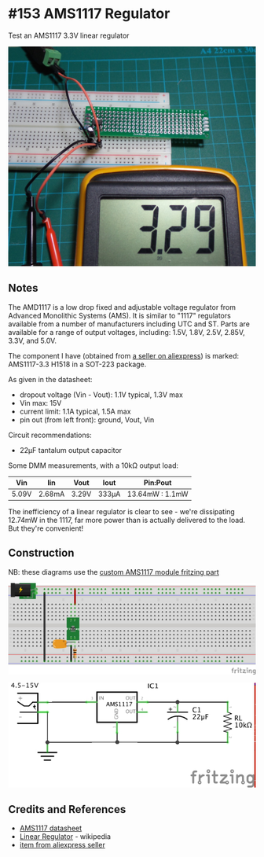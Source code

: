 # #153 AMS1117 Regulator

Test an AMS1117 3.3V linear regulator

![The Build](./assets/AMS1117_build.jpg?raw=true)

## Notes

The AMD1117 is a low drop fixed and adjustable voltage regulator from Advanced Monolithic Systems (AMS).
It is similar to "1117" regulators available from a number of manufacturers including UTC and ST.
Parts are available for a range of output voltages, including: 1.5V, 1.8V, 2.5V, 2.85V, 3.3V,  and 5.0V.


The component I have
(obtained from [a seller on aliexpress](https://www.aliexpress.com/item/1-Set-10Pcs-Useful-3-3V-1A-AMS1117-LM1117-1117-Voltage-Regulator-SR2985-Free-Shipping/32313333110.html))
is marked: AMS1117-3.3 H1518 in a SOT-223 package.

As given in the datasheet:

* dropout voltage (Vin - Vout): 1.1V typical, 1.3V max
* Vin max: 15V
* current limit: 1.1A typical, 1.5A max
* pin out (from left front): ground, Vout, Vin

Circuit recommendations:

* 22µF tantalum output capacitor

Some DMM measurements, with a 10kΩ output load:

| Vin   | Iin    | Vout  | Iout  | Pin:Pout        |
|-------|--------|-------|-------|-----------------|
| 5.09V | 2.68mA | 3.29V | 333µA | 13.64mW : 1.1mW |

The inefficiency of a linear regulator is clear to see - we're dissipating 12.74mW in the 1117, far more power than is actually delivered to the load.
But they're convenient!

## Construction

NB: these diagrams use the [custom AMS1117 module fritzing part](../../../../FritzingParts/AMS1117)

![Breadboard](./assets/AMS1117_bb.jpg?raw=true)

![The Schematic](./assets/AMS1117_schematic.jpg?raw=true)

## Credits and References

* [AMS1117 datasheet](http://www.advanced-monolithic.com/pdf/ds1117.pdf)
* [Linear Regulator](https://en.wikipedia.org/wiki/Linear_regulator) - wikipedia
* [item from aliexpress seller](https://www.aliexpress.com/item/1-Set-10Pcs-Useful-3-3V-1A-AMS1117-LM1117-1117-Voltage-Regulator-SR2985-Free-Shipping/32313333110.html)
